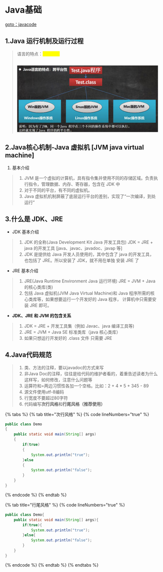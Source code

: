 # Java基础

[goto：javacode](https://gitee.com/jia-yan\_dong/code/tree/master/Java/javacode)

## 1.Java 运行机制及运行过程&#x20;

> &#x20;语言的特点：<mark style="color:yellow;">**跨平台性**</mark>&#x20;
>
>
>
> ## <img src="../../.gitbook/assets/image (2).png" alt="" data-size="original">

## 2.Java核心机制-Java 虚拟机 \[JVM java virtual machine]&#x20;

1. 基本介绍

> 1. JVM 是一个虚拟的计算机，具有指令集并使用不同的存储区域。负责执行指令，管理数据、内存、寄存器，包含在 JDK 中
> 2. &#x20;对于不同的平台，有不同的虚拟机。
> 3. Java 虚拟机机制屏蔽了底层运行平台的差别，实现了“一次编译，到处运行”&#x20;

## 3.什么是 JDK、JRE&#x20;

* JDK 基本介绍

> 1. JDK 的全称(Java Development Kit Java 开发工具包) JDK = JRE + java 的开发工具 \[java、javac、javadoc、javap 等]
> 2. JDK 是提供给 Java 开发人员使用的，其中包含了 java 的开发工具，也包括了 JRE。所以安装了 JDK，就不用在单独 安装 JRE 了

* JRE 基本介绍

> 1. JRE(Java Runtime Environment Java 运行环境) JRE = JVM + Java 的核心类库(类)
> 2. 包括 Java 虚拟机(JVM Java Virtual Machine)和 Java 程序所需的核心类库等，如果想要运行一个开发好的 Java 程序， 计算机中只需要安装 JRE 即可。

* **JDK、JRE 和 JVM 的包含关系**

> 1. JDK = JRE + 开发工具集（例如 Javac、java 编译工具等)
> 2. JRE = JVM + Java SE 标准类库（java 核心类库）
> 3. 如果只想运行开发好的 .class 文件 只需要 JRE

## 4.Java代码规范

> 1. 类、方法的注释，要以javadoc的方式来写&#x20;
> 2. 非Java Doc的注释，往往是给代码的维护者看的，着重告述读者为什么这样写，如何修改，注意什么问题等
> 3. 运算符和=两边习惯性各加一个空格。比如：2 + 4 \* 5 + 345 - 89&#x20;
> 4. 源文件使用utf-8编码&#x20;
> 5. 行宽度不要超过80字符
> 6. 代码编写**次行风格**和**行尾风格（推荐使用）**

{% tabs %}
{% tab title="次行风格" %}
{% code lineNumbers="true" %}
```java
public class Demo
{
    public static void main(String[] args)
    {
        if(true)
        {
            System.out.println("true");
        }else
        {
            System.out.println("false");
        }
    }
}
```
{% endcode %}
{% endtab %}

{% tab title="行尾风格" %}
{% code lineNumbers="true" %}
```java
public class Demo{
    public static void main(String[] args){
        if(true){
            System.out.println("true");
        }else{
            System.out.println("false");
        }
    }
}
```
{% endcode %}
{% endtab %}
{% endtabs %}


